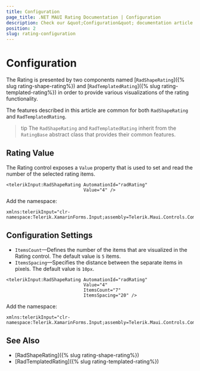 ```yaml
---
title: Configuration
page_title: .NET MAUI Rating Documentation | Configuration
description: Check our &quot;Configuration&quot; documentation article for Telerik Rating for .NET MAUI.
position: 2
slug: rating-configuration
---
```


# Configuration

The Rating is presented by two components named [`RadShapeRating`]({% slug rating-shape-rating%}) and [`RadTemplatedRating`]({% slug rating-templated-rating%}) in order to provide various visualizations of the rating functionality.

The features described in this article are common for both `RadShapeRating` and `RadTemplatedRating`.

>tip The `RadShapeRating` and `RadTemplatedRating` inherit from the `RatingBase` abstract class that provides their common features.

## Rating Value

The Rating control exposes a `Value` property that is used to set and read the number of the selected rating items.

```XAMl
<telerikInput:RadShapeRating AutomationId="radRating"
                             Value="4" />
```

Add the namespace:

```XAML
xmlns:telerikInput="clr-namespace:Telerik.XamarinForms.Input;assembly=Telerik.Maui.Controls.Compatibility"
```

## Configuration Settings

* `ItemsCount`&mdash;Defines the number of the items that are visualized in the Rating control. The default value is `5` items.
* `ItemsSpacing`&mdash;Specifies the distance between the separate items in pixels. The default value is `10px`.

```XAML
<telerikInput:RadShapeRating AutomationId="radRating"
                             Value="4"
                             ItemsCount="7"
                             ItemsSpacing="20" />
```

Add the namespace:

```XAML
xmlns:telerikInput="clr-namespace:Telerik.XamarinForms.Input;assembly=Telerik.Maui.Controls.Compatibility"
```

## See Also

- [RadShapeRating]({% slug rating-shape-rating%})
- [RadTemplatedRating]({% slug rating-templated-rating%})
